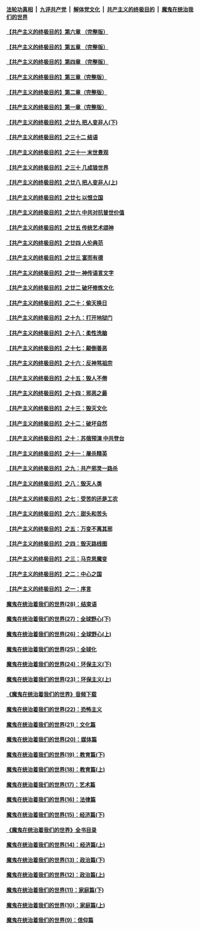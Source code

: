 ####  [法轮功真相](../../../../basic/blob/master/README.md?t=06121102) &nbsp;|&nbsp; [九评共产党](../../../../9ping.md/blob/master/README.md?t=06121102) &nbsp;|&nbsp; [解体党文化](../../../../jtdwh.md/blob/master/README.md?t=06121102)  &nbsp;|&nbsp; [共产主义的终极目的](../../../../gczydzjmd.md/blob/master/README.md?t=06121102) &nbsp;|&nbsp; [魔鬼在统治我们的世界](../../../../mgztzwmdsj.md/blob/master/README.md?t=06121102) 

#### [【共产主义的终极目的】第六章 （完整版）](../pages/nsc422/n11428913.md?t=06121102) 

#### [【共产主义的终极目的】第五章 （完整版）](../pages/nsc422/n11428912.md?t=06121102) 

#### [【共产主义的终极目的】第四章 （完整版）](../pages/nsc422/n11428907.md?t=06121102) 

#### [【共产主义的终极目的】第三章（完整版）](../pages/nsc422/n11428848.md?t=06121102) 

#### [【共产主义的终极目的】第二章（完整版）](../pages/nsc422/n11428831.md?t=06121102) 

#### [【共产主义的终极目的】第一章（完整版）](../pages/nsc422/n11417651.md?t=06121102) 

#### [【共产主义的终极目的】之廿九 把人变非人(下)](../pages/nsc422/n11344140.md?t=06121102) 

#### [【共产主义的终极目的】之三十二 结语](../pages/nsc422/n11360535.md?t=06121102) 

#### [【共产主义的终极目的】之三十一 末世景观](../pages/nsc422/n11351129.md?t=06121102) 

#### [【共产主义的终极目的】之三十 几成狼世界](../pages/nsc422/n11348280.md?t=06121102) 

#### [【共产主义的终极目的】之廿八 把人变非人(上)](../pages/nsc422/n11340492.md?t=06121102) 

#### [【共产主义的终极目的】之廿七 以恨立国](../pages/nsc422/n11336944.md?t=06121102) 

#### [【共产主义的终极目的】之廿六 中共对抗普世价值](../pages/nsc422/n11324785.md?t=06121102) 

#### [【共产主义的终极目的】之廿五 传统艺术颂神](../pages/nsc422/n11296396.md?t=06121102) 

#### [【共产主义的终极目的】之廿四 人伦典范](../pages/nsc422/n11296397.md?t=06121102) 

#### [【共产主义的终极目的】之廿三 富而有德](../pages/nsc422/n11283598.md?t=06121102) 

#### [【共产主义的终极目的】之廿一 神传语言文字](../pages/nsc422/n11263265.md?t=06121102) 

#### [【共产主义的终极目的】之廿二 破坏修炼文化](../pages/nsc422/n11245728.md?t=06121102) 

#### [【共产主义的终极目的】之二十：偷天换日](../pages/nsc422/n11238846.md?t=06121102) 

#### [【共产主义的终极目的】之十九：打开地狱门](../pages/nsc422/n11206376.md?t=06121102) 

#### [【共产主义的终极目的】之十八：柔性洗脑](../pages/nsc422/n11199994.md?t=06121102) 

#### [【共产主义的终极目的】之十七：颠倒善恶](../pages/nsc422/n11179782.md?t=06121102) 

#### [【共产主义的终极目的】之十六：反神骂祖宗](../pages/nsc422/n11166798.md?t=06121102) 

#### [【共产主义的终极目的】之十五：毁人不倦](../pages/nsc422/n11166792.md?t=06121102) 

#### [【共产主义的终极目的】之十四：邪恶之最](../pages/nsc422/n11150249.md?t=06121102) 

#### [【共产主义的终极目的】之十三：毁灭文化](../pages/nsc422/n11135227.md?t=06121102) 

#### [【共产主义的终极目的】之十二：破坏自然](../pages/nsc422/n11135214.md?t=06121102) 

#### [【共产主义的终极目的】之十：苏俄预演 中共登台](../pages/nsc422/n11118424.md?t=06121102) 

#### [【共产主义的终极目的】之十一：屠杀精英](../pages/nsc422/n11118442.md?t=06121102) 

#### [【共产主义的终极目的】之九：共产邪灵一路杀](../pages/nsc422/n11114139.md?t=06121102) 

#### [【共产主义的终极目的】之八：毁灭人类](../pages/nsc422/n11108503.md?t=06121102) 

#### [【共产主义的终极目的】之七：受苦的还是工农](../pages/nsc422/n11101809.md?t=06121102) 

#### [【共产主义的终极目的】之六：甜头和苦头](../pages/nsc422/n11096971.md?t=06121102) 

#### [【共产主义的终极目的】之五：万变不离其邪](../pages/nsc422/n11091285.md?t=06121102) 

#### [【共产主义的终极目的】之四：毁灭路线图](../pages/nsc422/n11086284.md?t=06121102) 

#### [【共产主义的终极目的】之三：马克思魔变](../pages/nsc422/n11061941.md?t=06121102) 

#### [【共产主义的终极目的】之二：中心之国](../pages/nsc422/n11047728.md?t=06121102) 

#### [【共产主义的终极目的】之一：序言](../pages/nsc422/n11086077.md?t=06121102) 

#### [魔鬼在统治着我们的世界(28)：结束语](../pages/nsc422/n10936246.md?t=06121102) 

#### [魔鬼在统治着我们的世界(27)：全球野心(下)](../pages/nsc422/n10928319.md?t=06121102) 

#### [魔鬼在统治着我们的世界(26)：全球野心(上)](../pages/nsc422/n10900318.md?t=06121102) 

#### [魔鬼在统治着我们的世界(25)：全球化](../pages/nsc422/n10788205.md?t=06121102) 

#### [魔鬼在统治着我们的世界(24)：环保主义(下)](../pages/nsc422/n10695307.md?t=06121102) 

#### [魔鬼在统治着我们的世界(23)：环保主义(上)](../pages/nsc422/n10688613.md?t=06121102) 

#### [《魔鬼在统治着我们的世界》音频下载](../pages/nsc422/n10635553.md?t=06121102) 

#### [魔鬼在统治着我们的世界(22)：恐怖主义](../pages/nsc422/n10614727.md?t=06121102) 

#### [魔鬼在统治着我们的世界(21)：文化篇](../pages/nsc422/n10597706.md?t=06121102) 

#### [魔鬼在统治着我们的世界(20)：媒体篇](../pages/nsc422/n10586579.md?t=06121102) 

#### [魔鬼在统治着我们的世界(19)：教育篇(下)](../pages/nsc422/n10564808.md?t=06121102) 

#### [魔鬼在统治着我们的世界(18)：教育篇(上)](../pages/nsc422/n10526970.md?t=06121102) 

#### [魔鬼在统治着我们的世界(17)：艺术篇](../pages/nsc422/n10499093.md?t=06121102) 

#### [魔鬼在统治着我们的世界(16)：法律篇](../pages/nsc422/n10485969.md?t=06121102) 

#### [魔鬼在统治着我们的世界(15)：经济篇(下)](../pages/nsc422/n10469975.md?t=06121102) 

#### [《魔鬼在统治着我们的世界》全书目录](../pages/nsc422/n10464261.md?t=06121102) 

#### [魔鬼在统治着我们的世界(14)：经济篇(上)](../pages/nsc422/n10457370.md?t=06121102) 

#### [魔鬼在统治着我们的世界(13)：政治篇(下)](../pages/nsc422/n10448270.md?t=06121102) 

#### [魔鬼在统治着我们的世界(12)：政治篇(上)](../pages/nsc422/n10444576.md?t=06121102) 

#### [魔鬼在统治着我们的世界(11)：家庭篇(下)](../pages/nsc422/n10440961.md?t=06121102) 

#### [魔鬼在统治着我们的世界(10)：家庭篇(上)](../pages/nsc422/n10435448.md?t=06121102) 

#### [魔鬼在统治着我们的世界(9)：信仰篇](../pages/nsc422/n10432159.md?t=06121102) 

